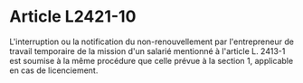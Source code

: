 # Article L2421-10

L'interruption ou la notification du non-renouvellement par l'entrepreneur de travail temporaire de la mission d'un salarié mentionné à l'article L. 2413-1 est soumise à la même procédure que celle prévue à la section 1, applicable en cas de licenciement.